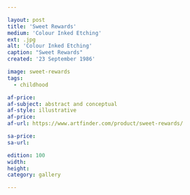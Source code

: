 ```yaml
---

layout: post
title: 'Sweet Rewards'
medium: 'Colour Inked Etching'
ext: .jpg
alt: 'Colour Inked Etching'
caption: "Sweet Rewards"
created: '23 September 1986'

image: sweet-rewards
tags:
  - childhood

af-price:
af-subject: abstract and conceptual
af-style: illustrative
af-price:
af-url: https://www.artfinder.com/product/sweet-rewards/

sa-price:
sa-url:

edition: 100
width:
height:
category: gallery

---
```


